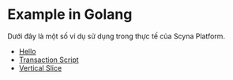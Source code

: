 # Example in Golang

Dưới đây là một số ví dụ sử dụng trong thực tế của Scyna Platform.

- [Hello](hello.md) 
- [Transaction Script](transaction-script.md)
- [Vertical Slice](vertical-slice.md)
